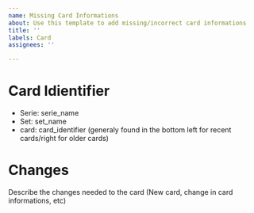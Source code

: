 ```yaml
---
name: Missing Card Informations
about: Use this template to add missing/incorrect card informations
title: ''
labels: Card
assignees: ''

---
```


# Card Idientifier

- Serie: serie_name
- Set: set_name
- card: card_identifier (generaly found in the bottom left for recent cards/right for older cards)

# Changes

Describe the changes needed to the card (New card, change in card informations, etc)
